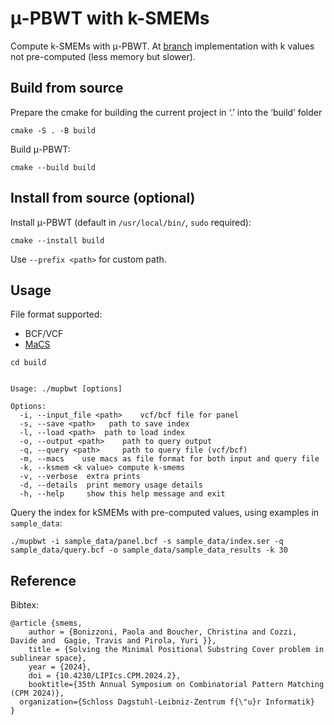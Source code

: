 # μ-PBWT with k-SMEMs
Compute k-SMEMs with μ-PBWT.
At [branch](https://github.com/dlcgold/muPBWT/tree/k-smem-live) implementation with k
values not pre-computed (less memory but slower).

## Build from source
Prepare the cmake for building the current project in ‘.’ into the ‘build’ folder
```shell
cmake -S . -B build 
```
Build μ-PBWT:
```shell
cmake --build build
```
## Install from source (optional)
Install μ-PBWT (default in `/usr/local/bin/`, `sudo` required):
```shell
cmake --install build
```
Use `--prefix <path>` for custom path.

## Usage
File format supported:
- BCF/VCF
- [MaCS](https://github.com/gchen98/macs)
```shell
cd build
```
```shell

Usage: ./mupbwt [options]

Options:
  -i, --input_file <path>	 vcf/bcf file for panel
  -s, --save <path>	  path to save index
  -l, --load <path>	 path to load index
  -o, --output <path>	 path to query output
  -q, --query <path>	 path to query file (vcf/bcf)
  -m, --macs	use macs as file format for both input and query file
  -k, --ksmem <k value> compute k-smems 
  -v, --verbose	 extra prints
  -d, --details	 print memory usage details
  -h, --help	 show this help message and exit
```

Query the index for kSMEMs with pre-computed values, using examples in `sample_data`:
```shell
./mupbwt -i sample_data/panel.bcf -s sample_data/index.ser -q sample_data/query.bcf -o sample_data/sample_data_results -k 30
```



## Reference
Bibtex:
```
@article {smems,
	author = {Bonizzoni, Paola and Boucher, Christina and Cozzi, Davide and  Gagie, Travis and Pirola, Yuri }},
	title = {Solving the Minimal Positional Substring Cover problem in sublinear space},
	year = {2024},
	doi = {10.4230/LIPIcs.CPM.2024.2},
	booktitle={35th Annual Symposium on Combinatorial Pattern Matching (CPM 2024)},
  organization={Schloss Dagstuhl-Leibniz-Zentrum f{\"u}r Informatik}
}
```
